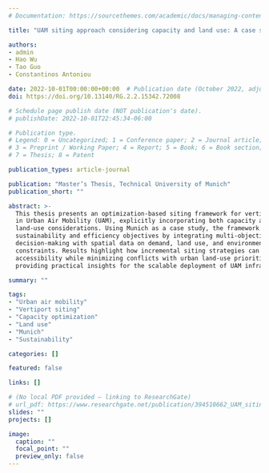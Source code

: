 ```yaml
---
# Documentation: https://sourcethemes.com/academic/docs/managing-content/

title: "UAM siting approach considering capacity and land use: A case study of Munich"

authors:
- admin
- Hao Wu
- Tao Guo
- Constantinos Antoniou

date: 2022-10-01T00:00:00+00:00  # Publication date (October 2022, adjust if needed)
doi: https://doi.org/10.13140/RG.2.2.15342.72008

# Schedule page publish date (NOT publication's date).
# publishDate: 2022-10-01T22:45:34-06:00

# Publication type.
# Legend: 0 = Uncategorized; 1 = Conference paper; 2 = Journal article;
# 3 = Preprint / Working Paper; 4 = Report; 5 = Book; 6 = Book section;
# 7 = Thesis; 8 = Patent

publication_types: article-journal

publication: "Master’s Thesis, Technical University of Munich"
publication_short: ""

abstract: >-
  This thesis presents an optimization-based siting framework for vertiports
  in Urban Air Mobility (UAM), explicitly incorporating both capacity and
  land-use considerations. Using Munich as a case study, the framework balances
  sustainability and efficiency objectives by integrating multi-objective
  decision-making with spatial data on demand, land use, and environmental
  constraints. Results highlight how incremental siting strategies can optimize
  accessibility while minimizing conflicts with urban land-use priorities,
  providing practical insights for the scalable deployment of UAM infrastructure.

summary: ""

tags:
- "Urban air mobility"
- "Vertiport siting"
- "Capacity optimization"
- "Land use"
- "Munich"
- "Sustainability"

categories: []

featured: false

links: []

# (No local PDF provided — linking to ResearchGate)
# url_pdf: https://www.researchgate.net/publication/394510662_UAM_siting_approach_considering_capacity_and_land_use_A_case_study_of_Munich?channel=doi&linkId=68a05c892c7d3e0029b11f6c&showFulltext=true
slides: ""
projects: []

image:
  caption: ""
  focal_point: ""
  preview_only: false
---
```

